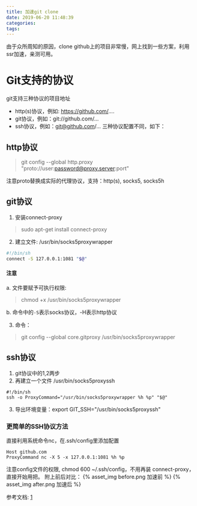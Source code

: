```yaml
---
title: 加速git clone
date: 2019-06-20 11:48:39
categories:
tags:
---
```


由于众所周知的原因，clone github上的项目非常慢，网上找到一些方案，利用ssr加速，亲测可用。

# Git支持的协议
git支持三种协议的项目地址
* http(s)协议，例如: https://github.com/....
* git协议，例如：git://github.com/...
* ssh协议，例如：git@github.com/...
三种协议配置不同，如下：

## http协议
> git config --global http.proxy "proto://user:password@proxy.server:port"

注意proto替换成实际的代理协议，支持：http(s), socks5, socks5h

## git协议
1. 安装connect-proxy
> sudo apt-get install connect-proxy
2. 建立文件:  /usr/bin/socks5proxywrapper
```bash
#!/bin/sh
connect -S 127.0.0.1:1081 "$@"
```

#### 注意
a. 文件要赋予可执行权限:
> chmod +x /usr/bin/socks5proxywrapper

b. 命令中的`-S`表示socks协议，-H表示http协议

3. 命令：
> git config --global core.gitproxy /usr/bin/socks5proxywrapper


## ssh协议
1. git协议中的1,2两步
2. 再建立一个文件  /usr/bin/socks5proxyssh

```
#!/bin/sh
ssh -o ProxyCommand="/usr/bin/socks5proxywrapper %h %p" "$@"
```
3. 导出环境变量：export GIT_SSH="/usr/bin/socks5proxyssh"

### 更简单的SSH协议方法
直接利用系统命令nc，在.ssh/config里添加配置

```
Host github.com
ProxyCommand nc -X 5 -x 127.0.0.1:1081 %h %p
```
注意config文件的权限, chmod 600 ~/.ssh/config，不用再装 connect-proxy，直接开始用把。
附上前后对比：
{% asset_img before.png 加速前 %}
{% asset_img after.png 加速后 %}



参考文档:
[1](https://gist.github.com/laispace/666dd7b27e9116faece6)